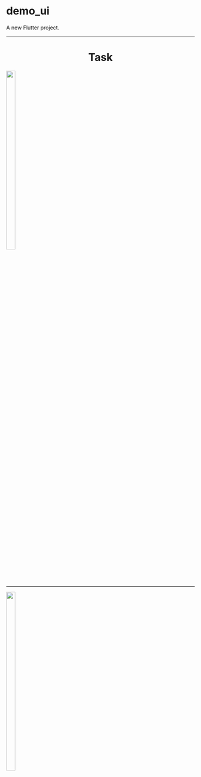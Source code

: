 # demo_ui

A new Flutter project.

<hr>
<h1 align="center">Task</h1>
<p>
  
  <img src="https://github.com/Avesh6754/demo_ui/assets/149478146/cf6ac99a-0bde-4377-9173-85f0dee5e404" width="22%" Height="35%">
  </a>
  </p>
<hr>

<p>
  
  <img src="https://github.com/Avesh6754/demo_ui/assets/149478146/f0aee2ea-f7b6-418b-8890-e5cdc2380524" width="22%" Height="35%">
  </a>
  </p>

